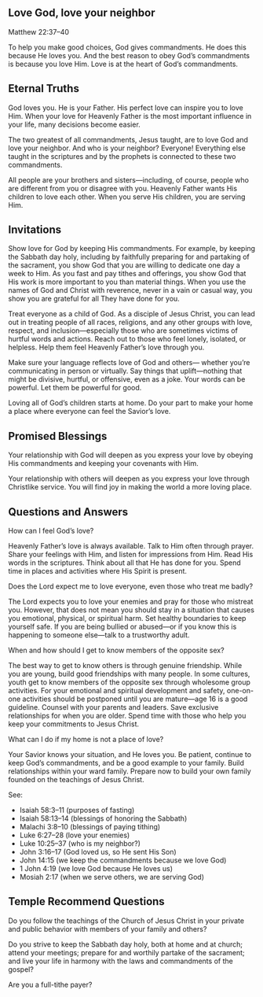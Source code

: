 ## Love God, love your neighbor

Matthew 22:37–40

To help you make good choices, God gives commandments. He does this because He
loves you. And the best reason to obey God’s commandments is because you love
Him. Love is at the heart of God’s commandments.

## Eternal Truths

God loves you. He is your Father. His perfect love can inspire you to love Him.
When your love for Heavenly Father is the most important influence in your
life, many decisions become easier.

The two greatest of all commandments, Jesus taught, are to love God and love
your neighbor. And who is your neighbor? Everyone! Everything else taught in
the scriptures and by the prophets is connected to these two commandments.

All people are your brothers and sisters—including, of course, people who are
different from you or disagree with you. Heavenly Father wants His children to
love each other. When you serve His children, you are serving Him.

## Invitations

Show love for God by keeping His commandments. For example, by keeping the
Sabbath day holy, including by faithfully preparing for and partaking of the
sacrament, you show God that you are willing to dedicate one day a week to Him.
As you fast and pay tithes and offerings, you show God that His work is more
important to you than material things. When you use the names of God and Christ
with reverence, never in a vain or casual way, you show you are grateful for
all They have done for you.

Treat everyone as a child of God. As a disciple of Jesus Christ, you can lead
out in treating people of all races, religions, and any other groups with love,
respect, and inclusion—especially those who are sometimes victims of hurtful
words and actions. Reach out to those who feel lonely, isolated, or helpless.
Help them feel Heavenly Father’s love through you.

Make sure your language reflects love of God and others— whether you’re
communicating in person or virtually. Say things that uplift—nothing that might
be divisive, hurtful, or offensive, even as a joke. Your words can be powerful.
Let them be powerful for good.

Loving all of God’s children starts at home. Do your part to make your home a
place where everyone can feel the Savior’s love.

## Promised Blessings

Your relationship with God will deepen as you express your love by obeying His
commandments and keeping your covenants with Him.

Your relationship with others will deepen as you express your love through
Christlike service. You will find joy in making the world a more loving place.

## Questions and Answers

How can I feel God’s love? 

Heavenly Father’s love is always available. Talk to Him often through prayer.
Share your feelings with Him, and listen for impressions from Him. Read His
words in the scriptures. Think about all that He has done for you. Spend time
in places and activities where His Spirit is present.

Does the Lord expect me to love everyone, even those who treat me badly? 

The Lord expects you to love your enemies and pray for those who mistreat you.
However, that does not mean you should stay in a situation that causes you
emotional, physical, or spiritual harm. Set healthy boundaries to keep yourself
safe. If you are being bullied or abused—or if you know this is happening to
someone else—talk to a trustworthy adult.

When and how should I get to know members of the opposite sex? 

The best way to get to know others is through genuine friendship. While you are
young, build good friendships with many people. In some cultures, youth get to
know members of the opposite sex through wholesome group activities. For your
emotional and spiritual development and safety, one-on-one activities should be
postponed until you are mature—age 16 is a good guideline. Counsel with your
parents and leaders. Save exclusive relationships for when you are older. Spend
time with those who help you keep your commitments to Jesus Christ.

What can I do if my home is not a place of love?

Your Savior knows your situation, and He loves you. Be patient, continue to
keep God’s commandments, and be a good example to your family. Build
relationships within your ward family. Prepare now to build your own family
founded on the teachings of Jesus Christ.

See:
- Isaiah 58:3–11 (purposes of fasting)
- Isaiah 58:13–14 (blessings of honoring the Sabbath)
- Malachi 3:8–10 (blessings of paying tithing)
- Luke 6:27–28 (love your enemies)
- Luke 10:25–37 (who is my neighbor?)
- John 3:16–17 (God loved us, so He sent His Son)
- John 14:15 (we keep the commandments because we love God)
- 1 John 4:19 (we love God because He loves us)
- Mosiah 2:17 (when we serve others, we are serving God)

## Temple Recommend Questions

Do you follow the teachings of the Church of Jesus Christ in your private and
public behavior with members of your family and others?

Do you strive to keep the Sabbath day holy, both at home and at church; attend
your meetings; prepare for and worthily partake of the sacrament; and live your
life in harmony with the laws and commandments of the gospel?

Are you a full-tithe payer?
